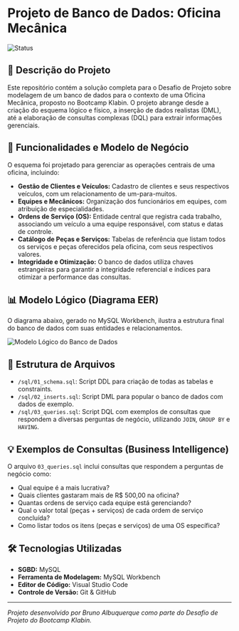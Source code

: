 # Projeto de Banco de Dados: Oficina Mecânica

![Status](https://img.shields.io/badge/status-conclu%C3%ADdo-green)

## 📖 Descrição do Projeto

Este repositório contém a solução completa para o Desafio de Projeto sobre modelagem de um banco de dados para o contexto de uma Oficina Mecânica, proposto no Bootcamp Klabin. O projeto abrange desde a criação do esquema lógico e físico, a inserção de dados realistas (DML), até a elaboração de consultas complexas (DQL) para extrair informações gerenciais.

## 🚀 Funcionalidades e Modelo de Negócio

O esquema foi projetado para gerenciar as operações centrais de uma oficina, incluindo:
* **Gestão de Clientes e Veículos:** Cadastro de clientes e seus respectivos veículos, com um relacionamento de um-para-muitos.
* **Equipes e Mecânicos:** Organização dos funcionários em equipes, com atribuição de especialidades.
* **Ordens de Serviço (OS):** Entidade central que registra cada trabalho, associando um veículo a uma equipe responsável, com status e datas de controle.
* **Catálogo de Peças e Serviços:** Tabelas de referência que listam todos os serviços e peças oferecidos pela oficina, com seus respectivos valores.
* **Integridade e Otimização:** O banco de dados utiliza chaves estrangeiras para garantir a integridade referencial e índices para otimizar a performance das consultas.

## 📊 Modelo Lógico (Diagrama EER)

O diagrama abaixo, gerado no MySQL Workbench, ilustra a estrutura final do banco de dados com suas entidades e relacionamentos.

![Modelo Lógico do Banco de Dados](Diagrama_EER_oficina.jpg)

## 📁 Estrutura de Arquivos

* `/sql/01_schema.sql`: Script DDL para criação de todas as tabelas e constraints.
* `/sql/02_inserts.sql`: Script DML para popular o banco de dados com dados de exemplo.
* `/sql/03_queries.sql`: Script DQL com exemplos de consultas que respondem a diversas perguntas de negócio, utilizando `JOIN`, `GROUP BY` e `HAVING`.

## 💡 Exemplos de Consultas (Business Intelligence)

O arquivo `03_queries.sql` inclui consultas que respondem a perguntas de negócio como:

* Qual equipe é a mais lucrativa?
* Quais clientes gastaram mais de R$ 500,00 na oficina?
* Quantas ordens de serviço cada equipe está gerenciando?
* Qual o valor total (peças + serviços) de cada ordem de serviço concluída?
* Como listar todos os itens (peças e serviços) de uma OS específica?

## 🛠️ Tecnologias Utilizadas

* **SGBD:** MySQL
* **Ferramenta de Modelagem:** MySQL Workbench
* **Editor de Código:** Visual Studio Code
* **Controle de Versão:** Git & GitHub

---

_Projeto desenvolvido por Bruno Albuquerque como parte do Desafio de Projeto do Bootcamp Klabin._
